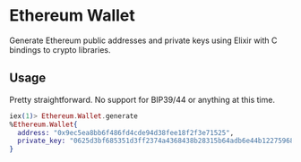 # Ethereum Wallet

Generate Ethereum public addresses and private keys using Elixir with C bindings to crypto libraries.

## Usage

Pretty straightforward. No support for BIP39/44 or anything at this time.

```elixir
iex(1)> Ethereum.Wallet.generate
%Ethereum.Wallet{
  address: "0x9ec5ea8bb6f486fd4cde94d38fee18f2f3e71525",
  private_key: "0625d3bf685351d3ff2374a4368438b28315b64adb6e44b122759682f3868720"
}
```
